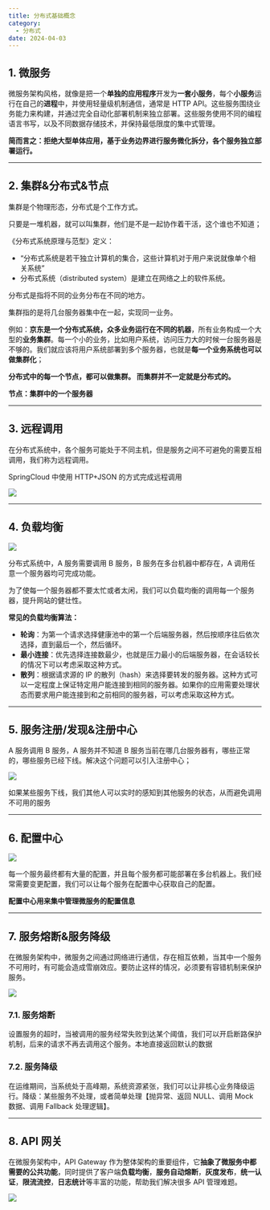 ```yaml
---
title: 分布式基础概念
category:
  - 分布式
date: 2024-04-03
---
```


<!-- more -->

## 1. 微服务

微服务架构风格，就像是把一个**单独的应用程序**开发为**一套小服务**，每个**小服务**运行在自己的**进程**中，并使用轻量级机制通信，通常是 HTTP API。这些服务围绕业务能力来构建，并通过完全自动化部署机制来独立部署。这些服务使用不同的编程语言书写，以及不同数据存储技术，并保持最低限度的集中式管理。

**简而言之：拒绝大型单体应用，基于业务边界进行服务微化拆分，各个服务独立部署运行。**

---

## 2. 集群&分布式&节点

集群是个物理形态，分布式是个工作方式。

只要是一堆机器，就可以叫集群，他们是不是一起协作着干活，这个谁也不知道；

《分布式系统原理与范型》定义：

- “分布式系统是若干独立计算机的集合，这些计算机对于用户来说就像单个相关系统”
- 分布式系统（distributed system）是建立在网络之上的软件系统。

分布式是指将不同的业务分布在不同的地方。

集群指的是将几台服务器集中在一起，实现同一业务。

例如：**京东是一个分布式系统，众多业务运行在不同的机器**，所有业务构成一个大型的**业务集群**。每一个小的业务，比如用户系统，访问压力大的时候一台服务器是不够的。我们就应该将用户系统部署到多个服务器，也就是**每一个业务系统也可以做集群化**；

**分布式中的每一个节点，都可以做集群。 而集群并不一定就是分布式的。**

**节点：集群中的一个服务器**

---

## 3. 远程调用

在分布式系统中，各个服务可能处于不同主机，但是服务之间不可避免的需要互相调用，我们称为远程调用。

SpringCloud 中使用 HTTP+JSON 的方式完成远程调用

![](https://cfmall-hello.oss-cn-beijing.aliyuncs.com/img/202402/9074a5bbf84d3b48.png)

---

## 4. 负载均衡

![](https://cfmall-hello.oss-cn-beijing.aliyuncs.com/img/202402/f93e8caaedad7ff9.png)

分布式系统中，A 服务需要调用 B 服务，B 服务在多台机器中都存在，A 调用任意一个服务器均可完成功能。

为了使每一个服务器都不要太忙或者太闲，我们可以负载均衡的调用每一个服务器，提升网站的健壮性。

**常见的负载均衡算法：**

- **轮询**：为第一个请求选择健康池中的第一个后端服务器，然后按顺序往后依次选择，直到最后一个，然后循环。
- **最小连接**：优先选择连接数最少，也就是压力最小的后端服务器，在会话较长的情况下可以考虑采取这种方式。
- **散列**：根据请求源的 IP 的散列（hash）来选择要转发的服务器。这种方式可以一定程度上保证特定用户能连接到相同的服务器。如果你的应用需要处理状态而要求用户能连接到和之前相同的服务器，可以考虑采取这种方式。

---

## 5. 服务注册/发现&注册中心

A 服务调用 B 服务，A 服务并不知道 B 服务当前在哪几台服务器有，哪些正常的，哪些服务已经下线。解决这个问题可以引入注册中心；

![](https://cfmall-hello.oss-cn-beijing.aliyuncs.com/img/202402/cfe379e3398feeeb.png)

如果某些服务下线，我们其他人可以实时的感知到其他服务的状态，从而避免调用不可用的服务

---

## 6. 配置中心

![](https://cfmall-hello.oss-cn-beijing.aliyuncs.com/img/202402/9f046f9131cd2a81.png)

每一个服务最终都有大量的配置，并且每个服务都可能部署在多台机器上。我们经常需要变更配置，我们可以让每个服务在配置中心获取自己的配置。

**配置中心用来集中管理微服务的配置信息**

---

## 7. 服务熔断&服务降级

在微服务架构中，微服务之间通过网络进行通信，存在相互依赖，当其中一个服务不可用时，有可能会造成雪崩效应。要防止这样的情况，必须要有容错机制来保护服务。

![](https://cfmall-hello.oss-cn-beijing.aliyuncs.com/img/202402/4e76519f23a9d7e1.png)

### 7.1. 服务熔断

设置服务的超时，当被调用的服务经常失败到达某个阈值，我们可以开启断路保护机制，后来的请求不再去调用这个服务。本地直接返回默认的数据

### 7.2. 服务降级

在运维期间，当系统处于高峰期，系统资源紧张，我们可以让非核心业务降级运行。降级：某些服务不处理，或者简单处理【抛异常、返回 NULL、调用 Mock 数据、调用 Fallback 处理逻辑】。

---

## 8. API 网关

在微服务架构中，API Gateway 作为整体架构的重要组件，它**抽象了微服务中都需要的公共功能**，同时提供了客户端**负载均衡**，**服务自动熔断**，**灰度发布**，**统一认证**，**限流流控**，**日志统计**等丰富的功能，帮助我们解决很多 API 管理难题。

![](https://cfmall-hello.oss-cn-beijing.aliyuncs.com/img/202402/38c45eb4dca58938.png)